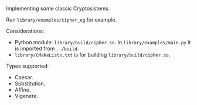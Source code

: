 Implementing some classic Cryptosistems.

Run `library/examples/cipher_eg` for example.

Considerations:
- Python module: `library/build/cipher.so`. In `library/examples/main.py` it is imported from `../build`.
- `library/CMakeLists.txt` is for building `library/build/cipher.so`.

Types supported:
- Caesar.
- Substitution.
- Affine.
- Vigenere.
